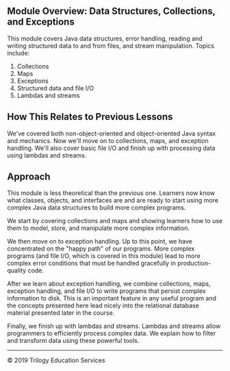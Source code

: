 ## Module Overview: Data Structures, Collections, and Exceptions
This module covers Java data structures, error handling, reading and writing structured data to and from files, and stream manipulation. Topics include:

1.	Collections
1.	Maps
1.	Exceptions
1.	Structured data and file I/O
1.	Lambdas and streams

## How This Relates to Previous Lessons
We've covered both non-object-oriented and object-oriented Java syntax and mechanics. Now we'll move on to collections, maps, and exception handling.
 We'll also cover basic file I/O and finish up with processing data using lambdas and streams. 

## Approach
This module is less theoretical than the previous one. Learners now know what classes, objects, and interfaces are and are ready to start using more complex
 Java data structures to build more complex programs. 

We start by covering collections and maps and showing learners how to use them to model, store, and manipulate more complex information.

We then move on to exception handling. Up to this point, we have concentrated on the "happy path" of our programs. More complex programs (and file I/O, which
 is covered in this module) lead to more complex error conditions that must be handled gracefully in production-quality code.

After we learn about exception handling, we combine collections, maps, exception handling, and file I/O to write programs that persist complex information
 to disk. This is an important feature in any useful program and the concepts presented here lead nicely into the relational database material presented later in the course.

Finally, we finish up with lambdas and streams. Lambdas and streams allow programmers to efficiently process complex data. We explain how to filter and transform
 data using these powerful tools.

---
© 2019 Trilogy Education Services

